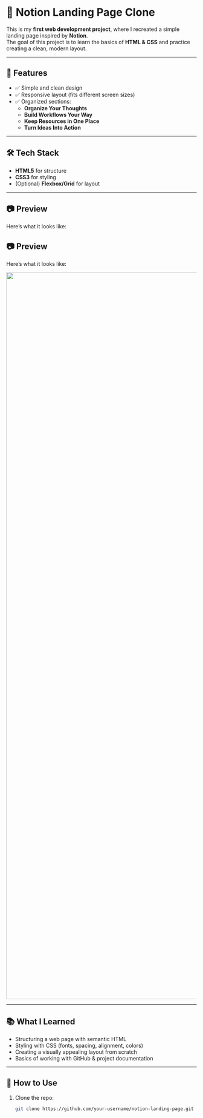 # 📝 Notion Landing Page Clone

This is my **first web development project**, where I recreated a simple landing page inspired by **Notion**.  
The goal of this project is to learn the basics of **HTML & CSS** and practice creating a clean, modern layout.

---

## 🚀 Features
- ✅ Simple and clean design  
- ✅ Responsive layout (fits different screen sizes)  
- ✅ Organized sections:
  - **Organize Your Thoughts**
  - **Build Workflows Your Way**
  - **Keep Resources in One Place**
  - **Turn Ideas Into Action**

---

## 🛠️ Tech Stack
- **HTML5** for structure  
- **CSS3** for styling  
- (Optional) **Flexbox/Grid** for layout  

---

## 📷 Preview
Here’s what it looks like:

## 📷 Preview
Here’s what it looks like:

<p align="center">
    <img src="https://64.media.tumblr.com/cca4f06484b447c0687f0325af5b38c9/428a8db1dc8ae92f-87/s1280x1920/7c751558b1d93e15c2d885cff2162ddb95059b8d.gifv" alt="Programming GIF" width="1920" />
</p>

---

## 📚 What I Learned
- Structuring a web page with semantic HTML  
- Styling with CSS (fonts, spacing, alignment, colors)  
- Creating a visually appealing layout from scratch  
- Basics of working with GitHub & project documentation  

---

## 📂 How to Use
1. Clone the repo:
   ```bash
   git clone https://github.com/your-username/notion-landing-page.git
